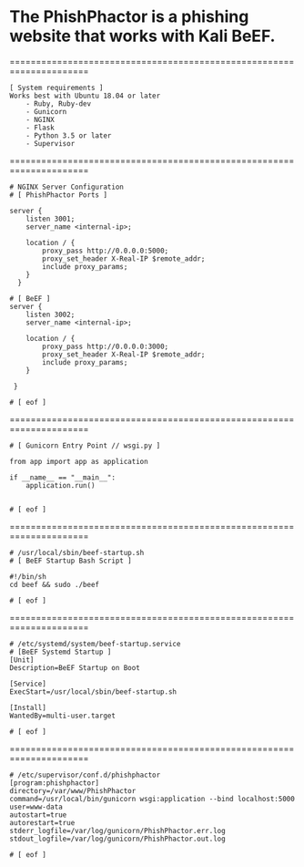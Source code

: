 # The PhishPhactor is a phishing website that works with Kali BeEF.

=====================================================================
```
[ System requirements ]
Works best with Ubuntu 18.04 or later
	- Ruby, Ruby-dev
	- Gunicorn
	- NGINX
	- Flask
	- Python 3.5 or later
	- Supervisor
```
=====================================================================
```
# NGINX Server Configuration
# [ PhishPhactor Ports ]

server {
	listen 3001;
	server_name <internal-ip>;
	
	location / {
		proxy_pass http://0.0.0.0:5000;
		proxy_set_header X-Real-IP $remote_addr;
		include proxy_params;
	}
  }

# [ BeEF ]
server {
	listen 3002;
	server_name <internal-ip>;

	location / {
		proxy_pass http://0.0.0.0:3000;
		proxy_set_header X-Real-IP $remote_addr;
		include proxy_params;
	}

 }

# [ eof ]
```
=====================================================================
```
# [ Gunicorn Entry Point // wsgi.py ]

from app import app as application

if __name__ == "__main__":
	application.run()


# [ eof ]
```
=====================================================================
``` 
# /usr/local/sbin/beef-startup.sh
# [ BeEF Startup Bash Script ]

#!/bin/sh
cd beef && sudo ./beef

# [ eof ]
```
=====================================================================
```
# /etc/systemd/system/beef-startup.service
# [BeEF Systemd Startup ]
[Unit]
Description=BeEF Startup on Boot

[Service]
ExecStart=/usr/local/sbin/beef-startup.sh

[Install]
WantedBy=multi-user.target

# [ eof ]
```
=====================================================================
```
# /etc/supervisor/conf.d/phishphactor
[program:phishphactor]
directory=/var/www/PhishPhactor
command=/usr/local/bin/gunicorn wsgi:application --bind localhost:5000
user=www-data
autostart=true
autorestart=true
stderr_logfile=/var/log/gunicorn/PhishPhactor.err.log
stdout_logfile=/var/log/gunicorn/PhishPhactor.out.log

# [ eof ]
```

